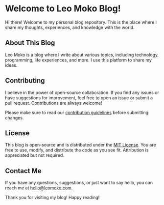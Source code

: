 # Welcome to Leo Moko Blog!

Hi there! Welcome to my personal blog repository. This is the place where I share my thoughts, experiences, and knowledge with the world.

## About This Blog

Leo Moko is a blog where I write about various topics, including technology, programming, life experiences, and more. I use this platform to share my ideas.

## Contributing

I believe in the power of open-source collaboration. If you find any issues or have suggestions for improvement, feel free to open an issue or submit a pull request. Contributions are always welcome!

Please make sure to read our [contribution guidelines](CONTRIBUTING.md) before submitting changes.

## License

This blog is open-source and is distributed under the [MIT License](LICENSE). You are free to use, modify, and distribute the code as you see fit. Attribution is appreciated but not required.

## Contact Me

If you have any questions, suggestions, or just want to say hello, you can reach me at [hello@leomoko.com](mailto:hello@leomoko.com).

Thank you for visiting my blog! Happy reading!
